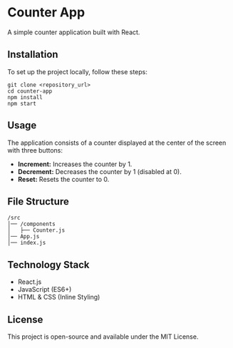 <h1>Counter App</h1>
    <p>A simple counter application built with React.</p>
    
  <h2>Installation</h2>
    <p>To set up the project locally, follow these steps:</p>
    <pre><code>git clone &lt;repository_url&gt;
cd counter-app
npm install
npm start</code></pre>
    
<h2>Usage</h2>
    <p>The application consists of a counter displayed at the center of the screen with three buttons:</p>
    <ul>
        <li><strong>Increment:</strong> Increases the counter by 1.</li>
        <li><strong>Decrement:</strong> Decreases the counter by 1 (disabled at 0).</li>
        <li><strong>Reset:</strong> Resets the counter to 0.</li>
    </ul>
    
<h2>File Structure</h2>
    <pre><code>/src
│── /components
│   ├── Counter.js
│── App.js
│── index.js</code></pre>
    
<h2>Technology Stack</h2>
    <ul>
        <li>React.js</li>
        <li>JavaScript (ES6+)</li>
        <li>HTML & CSS (Inline Styling)</li>
    </ul>
     <h2>License</h2>
    <p>This project is open-source and available under the MIT License.</p>
